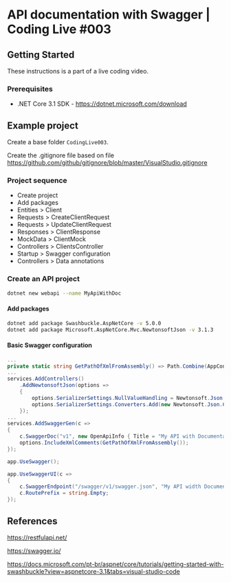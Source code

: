 # API documentation with Swagger | Coding Live #003

## Getting Started

These instructions is a part of a live coding video.

### Prerequisites

-   .NET Core 3.1 SDK - https://dotnet.microsoft.com/download

## Example project

Create a base folder `CodingLive003`.

Create the .gitignore file based on file https://github.com/github/gitignore/blob/master/VisualStudio.gitignore

### Project sequence

-   Create project
-   Add packages
-   Entities > Client
-   Requests > CreateClientRequest
-   Requests > UpdateClientRequest
-   Responses > ClientResponse
-   MockData > ClientMock
-   Controllers > ClientsController
-   Startup > Swagger configuration
-   Controllers > Data annotations

### Create an API project

```bash
dotnet new webapi --name MyApiWithDoc
```

#### Add packages

```bash
dotnet add package Swashbuckle.AspNetCore -v 5.0.0
dotnet add package Microsoft.AspNetCore.Mvc.NewtonsoftJson -v 3.1.3
```

#### Basic Swagger configuration

```csharp
...
private static string GetPathOfXmlFromAssembly() => Path.Combine(AppContext.BaseDirectory, $"{Assembly.GetExecutingAssembly().GetName().Name}.xml");
...
services.AddControllers()
    .AddNewtonsoftJson(options =>
    {
        options.SerializerSettings.NullValueHandling = Newtonsoft.Json.NullValueHandling.Ignore;
        options.SerializerSettings.Converters.Add(new Newtonsoft.Json.Converters.StringEnumConverter());
    });
...
services.AddSwaggerGen(c =>
{
    c.SwaggerDoc("v1", new OpenApiInfo { Title = "My API with Documentation", Version = "v1" });
    options.IncludeXmlComments(GetPathOfXmlFromAssembly());
});
```

```csharp
app.UseSwagger();

app.UseSwaggerUI(c =>
{
    c.SwaggerEndpoint("/swagger/v1/swagger.json", "My API width Documentation V1");
    c.RoutePrefix = string.Empty;
});
```

## References

https://restfulapi.net/

https://swagger.io/

https://docs.microsoft.com/pt-br/aspnet/core/tutorials/getting-started-with-swashbuckle?view=aspnetcore-3.1&tabs=visual-studio-code
